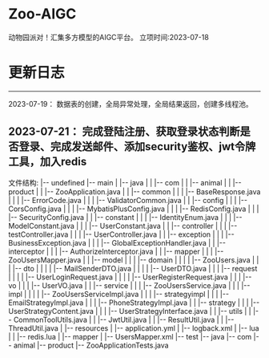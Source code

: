 # Zoo-AIGC
动物园派对！汇集多方模型的AIGC平台。
立项时间:2023-07-18
# 更新日志
------
2023-07-19：
数据表的创建，全局异常处理，全局结果返回，创建多线程池。

2023-07-21：
完成登陆注册、获取登录状态判断是否登录、完成发送邮件、添加security鉴权、jwt令牌工具，加入redis
------

文件结构:
|-- undefined
    |-- main
    |   |-- java
    |   |   |-- com
    |   |       |-- animal
    |   |           |-- product
    |   |               |-- ZooApplication.java
    |   |               |-- common
    |   |               |   |-- BaseResponse.java
    |   |               |   |-- ErrorCode.java
    |   |               |   |-- ValidatorCommon.java
    |   |               |-- config
    |   |               |   |-- CorsConfig.java
    |   |               |   |-- MybatisPlusConfig.java
    |   |               |   |-- RedisConfig.java
    |   |               |   |-- SecurityConfig.java
    |   |               |-- constant
    |   |               |   |-- IdentityEnum.java
    |   |               |   |-- ModelConstant.java
    |   |               |   |-- UserConstant.java
    |   |               |-- controller
    |   |               |   |-- testController.java
    |   |               |   |-- UserController.java
    |   |               |-- exception
    |   |               |   |-- BusinessException.java
    |   |               |   |-- GlobalExceptionHandler.java
    |   |               |-- interceptor
    |   |               |   |-- AuthorizeInterceptor.java
    |   |               |-- mapper
    |   |               |   |-- ZooUsersMapper.java
    |   |               |-- model
    |   |               |   |-- domain
    |   |               |   |   |-- ZooUsers.java
    |   |               |   |-- dto
    |   |               |   |   |-- MailSenderDTO.java
    |   |               |   |   |-- UserDTO.java
    |   |               |   |-- request
    |   |               |   |   |-- UserLoginRequest.java
    |   |               |   |   |-- UserRegisterRequest.java
    |   |               |   |-- vo
    |   |               |       |-- UserVO.java
    |   |               |-- service
    |   |               |   |-- ZooUsersService.java
    |   |               |   |-- impl
    |   |               |   |   |-- ZooUsersServiceImpl.java
    |   |               |   |-- strategyimpl
    |   |               |       |-- EmailStrategyImpl.java
    |   |               |       |-- PhoneStrategyImpl.java
    |   |               |-- strategy
    |   |               |   |-- UserStrategyContent.java
    |   |               |   |-- UserStrategyInterface.java
    |   |               |-- utils
    |   |                   |-- CommonToolUtils.java
    |   |                   |-- JwtUtil.java
    |   |                   |-- ResultUtil.java
    |   |                   |-- ThreadUtil.java
    |   |-- resources
    |       |-- application.yml
    |       |-- logback.xml
    |       |-- lua
    |       |   |-- redis.lua
    |       |-- mapper
    |           |-- UsersMapper.xml
    |-- test
        |-- java
            |-- com
                |-- animal
                    |-- product
                        |-- ZooApplicationTests.java
